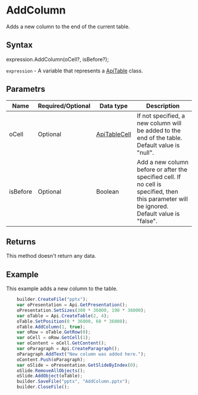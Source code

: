 # AddColumn

Adds a new column to the end of the current table.

## Syntax

expression.AddColumn(oCell?, isBefore?);

`expression` - A variable that represents a [ApiTable](../ApiTable.md) class.

## Parametrs

| **Name** | **Required/Optional** | **Data type** | **Description** |
| ------------- | ------------- | ------------- | ------------- |
| oCell | Optional | [ApiTableCell](../../ApiTableCell/ApiTableCell.md) | If not specified, a new column will be added to the end of the table. Default value is "null". |
| isBefore | Optional | Boolean | Add a new column before or after the specified cell. If no cell is specified, then this parameter will be ignored. Default value is "false". |

## Returns

This method doesn't return any data.

## Example

This example adds a new column to the table.

```javascript
	builder.CreateFile("pptx");
	var oPresentation = Api.GetPresentation();
	oPresentation.SetSizes(300 * 36000, 190 * 36000);
	var oTable = Api.CreateTable(2, 4);
	oTable.SetPosition(0 * 36000, 60 * 36000);
	oTable.AddColumn(1, true);
	var oRow = oTable.GetRow(0);
	var oCell = oRow.GetCell(1);
	var oContent = oCell.GetContent();
	var oParagraph = Api.CreateParagraph();
	oParagraph.AddText("New column was added here.");
	oContent.Push(oParagraph);
	var oSlide = oPresentation.GetSlideByIndex(0);
	oSlide.RemoveAllObjects();
	oSlide.AddObject(oTable);
	builder.SaveFile("pptx", "AddColumn.pptx");
	builder.CloseFile();
```